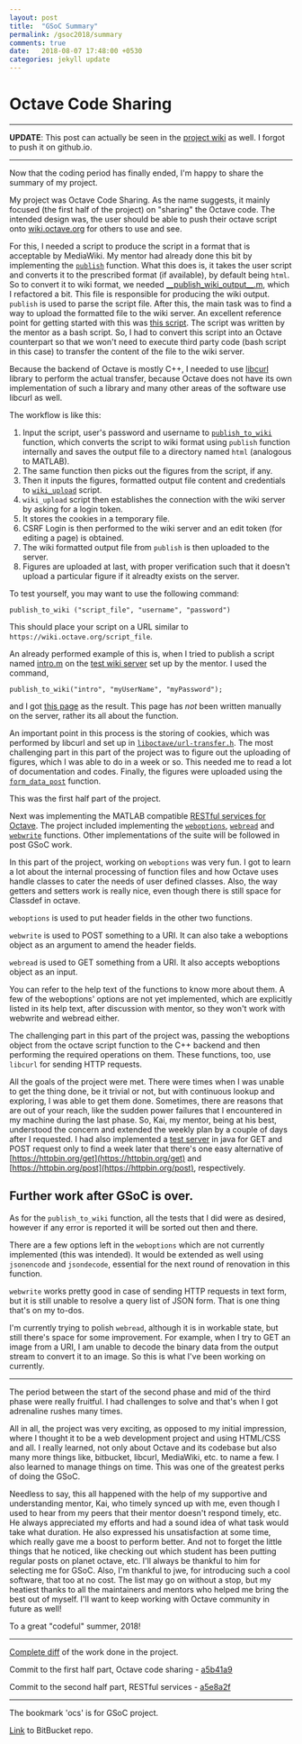 ```yaml
---
layout: post
title:  "GSoC Summary"
permalink: /gsoc2018/summary
comments: true
date:   2018-08-07 17:48:00 +0530
categories: jekyll update
---
```


# Octave Code Sharing

****

**UPDATE**: This post can actually be seen in the [project wiki](https://bitbucket.org/me_ydv_5/octave/wiki/Home) as well. I forgot to push it on github.io.

****

Now that the coding period has finally ended, I'm happy to share the summary of my project.

My project was Octave Code Sharing. As the name suggests, it mainly focused (the first half of the project) on "sharing" the Octave code. The intended design was, the user should be able to push their octave script onto [wiki.octave.org](https://wiki.octave.org) for others to use and see. 

For this, I needed a script to produce the script in a format that is acceptable by MediaWiki. My mentor had already done this bit by implementing the [`publish`](https://bitbucket.org/me_ydv_5/octave/src/default/scripts/miscellaneous/publish__.m) function. What this does is, it takes the user script and converts it to the prescribed format (if available), by default being `html`. So to convert it to wiki format, we needed [\_\_publish_wiki_output\_\_.m](https://bitbucket.org/me_ydv_5/octave/src/ocs/scripts/miscellaneous/private/__publish_wiki_output__.m), which I refactored a bit. This file is responsible for producing the wiki output. `publish` is used to parse the script file. After this, the main task was to find a way to upload the formatted file to the wiki server. An excellent reference point for getting started with this was [this script](https://github.com/octave-de/OctConf2017/blob/master/demo2/wikiLogin.sh). The script was written by the mentor as a bash script. So, I had to convert this script into an Octave counterpart so that we won't need to execute third party code (bash script in this case) to transfer the content of the file to the wiki server.

Because the backend of Octave is mostly C++, I needed to use [libcurl](https://curl.haxx.se/libcurl/) library to perform the actual transfer, because Octave does not have its own implementation of such a library and many other areas of the software use libcurl as well.

The workflow is like this:
1.  Input the script, user's password and username to [`publish_to_wiki`](https://bitbucket.org/me_ydv_5/octave/src/default/scripts/miscellaneous/publish_to_wiki.m) function, which converts the script to wiki format using `publish` function internally and saves the output file to a directory named `html` (analogous to MATLAB).
2.  The same function then picks out the figures from the script, if any.
3.  Then it inputs the figures, formatted output file content and credentials to [`wiki_upload`](https://bitbucket.org/me_ydv_5/octave/src/default/scripts/miscellaneous/wiki_upload.m) script.
4.  `wiki_upload` script then establishes the connection with the wiki server by asking for a login token.
5.  It stores the cookies in a temporary file.
6.  CSRF Login is then performed to the wiki server and an edit token (for editing a page) is obtained.
7.  The wiki formatted output file from `publish` is then uploaded to the server.
8.  Figures are uploaded at last, with proper verification such that it doesn't upload a particular figure if it alreadty exists on the server.

To test yourself, you may want to use the following command:

`publish_to_wiki ("script_file", "username", "password")`

This should place your script on a URL similar to `https://wiki.octave.org/script_file`.

An already performed example of this is, when I tried to publish a script named [intro.m](https://github.com/octave-de/OctConf2017/blob/master/demo2/intro.m) on the [test wiki server](https://wiki.octave.space) set up by the mentor.
I used the command, 

```
publish_to_wiki("intro", "myUserName", "myPassword");
```

and I got [this page](https://wiki.octave.space/index.php/Intro) as the result. This page has *not* been written manually on the server, rather its all about the function.

An important point in this process is the storing of cookies, which was performed by libcurl and set up in [`liboctave/url-transfer.h`](https://bitbucket.org/me_ydv_5/octave/src/aa660b7dcae72a2e769ecbfe71b56c86012ca2db/liboctave/util/url-transfer.h#lines-158). The most challenging part in this part of the project was to figure out the uploading of figures, which I was able to do in a week or so. This needed me to read a lot of documentation and codes. Finally, the figures were uploaded using the [`form_data_post`](https://bitbucket.org/me_ydv_5/octave/src/aa660b7dcae72a2e769ecbfe71b56c86012ca2db/liboctave/util/url-transfer.cc#lines-721) function.

This was the first half part of the project.

Next was implementing the MATLAB compatible [RESTful services for Octave](https://github.com/octave-de/octave-web#the-intended-design). The project included implementing the [`weboptions`](https://bitbucket.org/me_ydv_5/octave/src/ocs/scripts/web/weboptions.m), [`webread`](https://bitbucket.org/me_ydv_5/octave/src/ocs/scripts/web/webread.m) and [`webwrite`](https://bitbucket.org/me_ydv_5/octave/src/ocs/scripts/web/webwrite.m) functions. Other implementations of the suite will be followed in post GSoC work.

In this part of the project, working on `weboptions` was very fun. I got to learn a lot about the internal processing of function files and how Octave uses handle classes to cater the needs of user defined classes. Also, the way getters and setters work is really nice, even though there is still space for Classdef in octave.

`weboptions` is used to put header fields in the other two functions.

`webwrite` is used to POST something to a URI. It can also take a weboptions object as an argument to amend the header fields.

`webread` is used to GET something from a URI. It also accepts weboptions object as an input.

You can refer to the help text of the functions to know more about them. A few of the weboptions' options are not yet implemented, which are explicitly listed in its help text, after discussion with mentor, so they won't work with webwrite and webread either.

The challenging part in this part of the project was, passing the weboptions object from the octave script function to the C++ backend and then performing the required operations on them. These functions, too, use `libcurl` for sending HTTP requests.

All the goals of the project were met. There were times when I was unable to get the thing done, be it trivial or not, but with continuous lookup and exploring, I was able to get them done. Sometimes, there are reasons that are out of your reach, like the sudden power failures that I encountered in my machine during the last phase. So, Kai, my mentor, being at his best, understood the concern and extended the weekly plan by a couple of days after I requested. I had also implemented a [test server](https://bitbucket.org/me_ydv_5/server_code) in java for GET and POST request only to find a week later that there's one easy alternative of [https://httpbin.org/get](https://httpbin.org/get) and [https://httpbin.org/post](https://httpbin.org/post), respectively.

## Further work after GSoC is over.

As for the `publish_to_wiki` function, all the tests that I did were as desired, however if any error is reported it will be sorted out then and there.

There are a few options left in the `weboptions` which are not currently implemented (this was intended). It would be extended as well using `jsonencode` and `jsondecode`, essential for the next round of renovation in this function.

`webwrite` works pretty good in case of sending HTTP requests in text form, but it is still unable to resolve a query list of JSON form. That is one thing that's on my to-dos.

I'm currently trying to polish `webread`, although it is in workable state, but still there's space for some improvement. For example, when I try to GET an image from a URI, I am unable to decode the binary data from the output stream to convert it to an image. So this is what I've been working on currently.

****

The period between the start of the second phase and mid of the third phase were really fruitful. I had challenges to solve and that's when I got adrenaline rushes many times.

All in all, the project was very exciting, as opposed to my initial impression, where I thought it to be a web development project and using HTML/CSS and all. I really learned, not only about Octave and its codebase but also many more things like, bitbucket, libcurl, MediaWiki, etc. to name a few. I also learned to manage things on time. This was one of the greatest perks of doing the GSoC.

Needless to say, this all happened with the help of my supportive and understanding mentor, Kai, who timely synced up with me, even though I used to hear from my peers that their mentor doesn't respond timely, etc. He always appreciated my efforts and had a sound idea of what task would take what duration. He also expressed his unsatisfaction at some time, which really gave me a boost to perform better. And not to forget the little things that he noticed, like checking out which student has been putting regular posts on planet octave, etc. I'll always be thankful to him for selecting me for GSoC. Also, I'm thankful to jwe, for introducing such a cool software, that too at no cost. The list may go on without a stop, but my heatiest thanks to all the maintainers and mentors who helped me bring the best out of myself. I'll want to keep working with Octave community in future as well!

To a great "codeful" summer, 2018!

****

[Complete diff](https://bitbucket.org/me_ydv_5/octave/branches/compare/ocs%0D%40#diff) of the work done in the project.

Commit to the first half part, Octave code sharing - [a5b41a9](https://bitbucket.org/me_ydv_5/octave/commits/a5b41a9dcf6979c39953f8770b87cbadc23a08cd)

Commit to the second half part, RESTful services - [a5e8a2f](https://bitbucket.org/me_ydv_5/octave/commits/a5e8a2f640ac4bc398be655ecfcd4336ca82f89c)

****
The bookmark 'ocs' is for GSoC project.

[Link](https://bitbucket.org/me_ydv_5/octave/commits/branch/ocs) to BitBucket repo.
